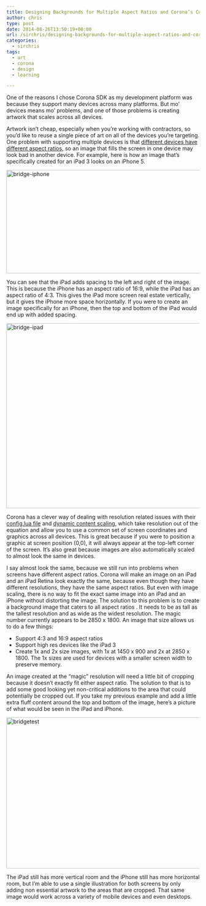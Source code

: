 ```yaml
---
title: Designing Backgrounds for Multiple Aspect Ratios and Corona’s Config.lua
author: chris
type: post
date: 2014-08-26T13:50:19+00:00
url: /sirchris/designing-backgrounds-for-multiple-aspect-ratios-and-coronas-config-lua/
categories:
  - sirchris
tags:
  - art
  - corona
  - design
  - learning

---
```

One of the reasons I chose Corona SDK as my development platform was because they support many devices across many platforms. But mo&#8217; devices means mo&#8217; problems, and one of those problems is creating artwork that scales across all devices.
<!--more-->

Artwork isn&#8217;t cheap, especially when you&#8217;re working with contractors, so you&#8217;d like to reuse a single piece of art on all of the devices you&#8217;re targeting. One problem with supporting multiple devices is that [different devices have different aspect ratios][1], so an image that fills the screen in one device may look bad in another device. For example, here is how an image that&#8217;s specifically created for an iPad 3 looks on an iPhone 5.

<div class="inlineimg">
  <img src="http://localhost:8888/wp-content/uploads/2014/08/bridge-iphone-1.png" alt="bridge-iphone" width="532" height="270" class="alignnone size-full wp-image-1054" srcset="http://localhost:8888/wp-content/uploads/2014/08/bridge-iphone-1.png 806w, http://localhost:8888/wp-content/uploads/2014/08/bridge-iphone-1-300x152.png 300w, http://localhost:8888/wp-content/uploads/2014/08/bridge-iphone-1-768x389.png 768w" sizes="(max-width: 532px) 100vw, 532px" />
</div>

You can see that the iPad adds spacing to the left and right of the image. This is because the iPhone has an aspect ratio of 16:9, while the iPad has an aspect ratio of 4:3. This gives the iPad more screen real estate vertically, but it gives the iPhone more space horizontally. If you were to create an image specifically for an iPhone, then the top and bottom of the iPad would end up with added spacing.

<div class="inlineimg">
  <img src="http://localhost:8888/wp-content/uploads/2014/08/bridge-ipad-1-1024x792.png" alt="bridge-ipad" width="625" height="483" class="alignnone size-large wp-image-1056" srcset="http://localhost:8888/wp-content/uploads/2014/08/bridge-ipad-1-1024x792.png 1024w, http://localhost:8888/wp-content/uploads/2014/08/bridge-ipad-1-300x232.png 300w, http://localhost:8888/wp-content/uploads/2014/08/bridge-ipad-1-768x594.png 768w, http://localhost:8888/wp-content/uploads/2014/08/bridge-ipad-1.png 1108w" sizes="(max-width: 625px) 100vw, 625px" />
</div>

Corona has a clever way of dealing with resolution related issues with their [config.lua file][2] and [dynamic content scaling][3], which take resolution out of the equation and allow you to use a common set of screen coordinates and graphics across all devices. This is great because if you were to position a graphic at screen position (0,0), it will always appear at the top-left corner of the screen. It&#8217;s also great because images are also automatically scaled to almost look the same in devices.

I say almost look the same, because we still run into problems when screens have different aspect ratios. Corona will make an image on an iPad and an iPad Retina look exactly the same, because even though they have different resolutions, they have the same aspect ratios. But even with image scaling, there is no way to fit the exact same image into an iPad and an iPhone without distorting the image. The solution to this problem is to create a background image that caters to all aspect ratios . It needs to be as tall as the tallest resolution and as wide as the widest resolution. The magic number currently appears to be 2850 x 1800. An image that size allows us to do a few things:

  * Support 4:3 and 16:9 aspect ratios
  * Support high res devices like the iPad 3
  * Create 1x and 2x size images, with 1x at 1450 x 900 and 2x at 2850 x 1800. The 1x sizes are used for devices with a smaller screen width to preserve memory.

An image created at the &#8220;magic&#8221; resolution will need a little bit of cropping because it doesn&#8217;t exactly fit either aspect ratio. The solution to that is to add some good looking yet non-critical additions to the area that could potentially be cropped out. If you take my previous example and add a little extra fluff content around the top and bottom of the image, here&#8217;s a picture of what would be seen in the iPad and iPhone.

<div class="inlineimg">
  <img src="http://localhost:8888/wp-content/uploads/2014/08/bridgetest-1-1024x646.jpg" alt="bridgetest" width="625" height="394" class="alignnone size-large wp-image-1049" />
</div>

The iPad still has more vertical room and the iPhone still has more horizontal room, but I&#8217;m able to use a single illustration for both screens by only adding non essential artwork to the areas that are cropped. That same image would work across a variety of mobile devices and even desktops.

 [1]: http://mediag.com/news/popular-screen-resolutions-designing-for-all/
 [2]: http://coronalabs.com/blog/2013/09/10/modernizing-the-config-lua/
 [3]: http://docs.coronalabs.com/guide/basics/configSettings/#dynamicscaling